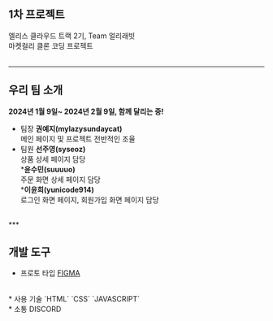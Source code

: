 ## 1차 프로젝트<br>
엘리스 클라우드 트랙 2기, Team 얼리래빗<br>
마켓컬리 클론 코딩 프로젝트 <br>
<br>
***

## 우리 팀 소개
<b> 2024년 1월 9일~ 2024년 2월 9일, 함께 달리는 중!</b><br>
* 팀장
<b>권예지(mylazysundaycat)</b> <br>
메인 페이지 및 프로젝트 전반적인 조율 <br>
* 팀원
<b>선주영(syseoz)</b> <br>
상품 상세 페이지 담당 <br>
*<b>윤수민(suuuuo)</b><br>
주문 화면 상세 페이지 담당<br>
*<b>이윤희(yunicode914)</b> <br>
로그인 화면 페이지, 회원가입 화면 페이지 담당<br>
<br>
***

## 개발 도구
* 프로토 타입
[FIGMA](https://www.figma.com/file/p7r9bp7xWMGV0XKzsV89Li/%EC%97%98%EB%A6%AC%EC%8A%A4-%ED%8A%B8%EB%9E%99-2%EA%B8%B0---Team-%EC%96%BC%EB%A6%AC%EB%9E%98%EB%B9%97?type=design&node-id=0%3A1&mode=design&t=8uIAamxvSoDecCYB-1)
<br>
* 사용 기술
`HTML` `CSS` `JAVASCRIPT`<br>
* 소통
DISCORD<br>
<br>

